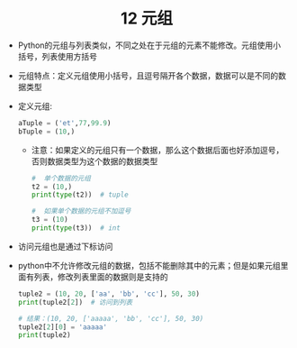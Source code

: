 # <center>12 元组

- Python的元组与列表类似，不同之处在于元组的元素不能修改。元组使用小括号，列表使用方括号
- 元组特点：定义元组使用小括号，且逗号隔开各个数据，数据可以是不同的数据类型


- 定义元组:
    ~~~py
    aTuple = ('et',77,99.9)
    bTuple = (10,)
    ~~~
  - 注意：如果定义的元组只有一个数据，那么这个数据后面也好添加逗号，否则数据类型为这个数据的数据类型
      ~~~py
      #  单个数据的元组
      t2 = (10,)
      print(type(t2))  # tuple

      #  如果单个数据的元组不加逗号
      t3 = (10)
      print(type(t3))  # int
      ~~~


- 访问元组也是通过下标访问
- python中不允许修改元组的数据，包括不能删除其中的元素；但是如果元组里面有列表，修改列表里面的数据则是支持的
    ~~~py
    tuple2 = (10, 20, ['aa', 'bb', 'cc'], 50, 30)
    print(tuple2[2])  # 访问到列表

    # 结果：(10, 20, ['aaaaa', 'bb', 'cc'], 50, 30)
    tuple2[2][0] = 'aaaaa'
    print(tuple2)
    ~~~












